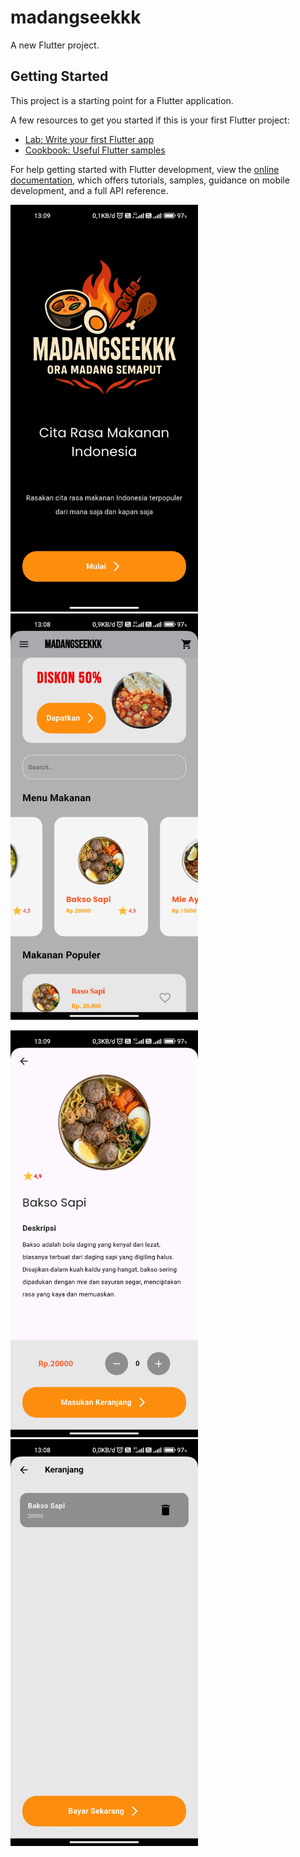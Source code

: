 # madangseekkk

A new Flutter project.

## Getting Started

This project is a starting point for a Flutter application.

A few resources to get you started if this is your first Flutter project:

- [Lab: Write your first Flutter app](https://docs.flutter.dev/get-started/codelab)
- [Cookbook: Useful Flutter samples](https://docs.flutter.dev/cookbook)

For help getting started with Flutter development, view the
[online documentation](https://docs.flutter.dev/), which offers tutorials,
samples, guidance on mobile development, and a full API reference.

<img src="gambar/masuk.jpg" width="300"> <img src="gambar/beranda.jpg" width="300">

<img src="gambar/detail.jpg" width="300">
<img src="gambar/keranjang.jpg" width="300">
